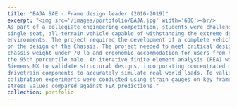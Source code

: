 ```yaml
---
title: "BAJA SAE - Frame design leader (2016-2019)"
excerpt: "<img src='/images/portofolio/BAJA.jpg' width='600'><br/>
As part of a collegiate engineering competition, students were challenged to design and build a
single-seat, all-terrain vehicle capable of withstanding the extreme demands of off-road
environments. The project required the development of a complete vehicle system. In here, I worked
on the design of the Chassis. The project needed to meet critical design constraints, such as a
chassis weight under 70 lb and ergonomic accommodation for users from the 5th percentile female to
the 95th percentile male. An iterative finite element analysis (FEA) workflow was developed in
Siemens NX to validate structural designs, incorporating concentrated mass models of the driver and
drivetrain components to accurately simulate real-world loads. To validate the used model,
calibration experiments were conducted using strain gauges on key frame members, with measured
stress values compared against FEA predictions."
collection: portfolio
---
```

